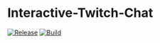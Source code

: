 # Interactive-Twitch-Chat
[![Release](https://github.com/FrederikHeinrich/Interactive-Twitch-Chat/actions/workflows/release.yml/badge.svg)](https://github.com/FrederikHeinrich/Interactive-Twitch-Chat/actions/workflows/release.yml)
[![Build](https://github.com/FrederikHeinrich/Interactive-Twitch-Chat/actions/workflows/build.yml/badge.svg)](https://github.com/FrederikHeinrich/Interactive-Twitch-Chat/actions/workflows/build.yml)